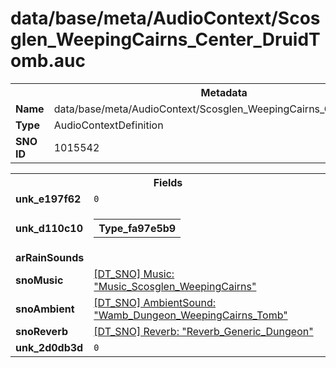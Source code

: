 <h1>data/base/meta/AudioContext/Scosglen_WeepingCairns_Center_DruidTomb.auc</h1><table><tr><th colspan="100%">Metadata</th></tr><tr><td><b>Name</b></td><td>data/base/meta/AudioContext/Scosglen_WeepingCairns_Center_DruidTomb.auc</td></tr><tr><td><b>Type</b></td><td>AudioContextDefinition</td></tr><tr><td><b>SNO ID</b></td><td>1015542</td></tr></table>

<table><tr><th colspan="100%">Fields</th></tr><tr><td><b>unk_e197f62</b></td><td><code>0</code></td></tr><tr><td><b>unk_d110c10</b></td><td><table><tr><th colspan="100%">Type_fa97e5b9</th></tr></table>

</td></tr><tr><td><b>arRainSounds</b></td><td></td></tr><tr><td><b>snoMusic</b></td><td><a href="..\Music\Music_Scosglen_WeepingCairns.mus.md">[DT_SNO] Music: "Music_Scosglen_WeepingCairns"</a></td></tr><tr><td><b>snoAmbient</b></td><td><a href="..\AmbientSound\Wamb_Dungeon_WeepingCairns_Tomb.ams.md">[DT_SNO] AmbientSound: "Wamb_Dungeon_WeepingCairns_Tomb"</a></td></tr><tr><td><b>snoReverb</b></td><td><a href="..\Reverb\Reverb_Generic_Dungeon.rev.md">[DT_SNO] Reverb: "Reverb_Generic_Dungeon"</a></td></tr><tr><td><b>unk_2d0db3d</b></td><td><code>0</code></td></tr></table>

